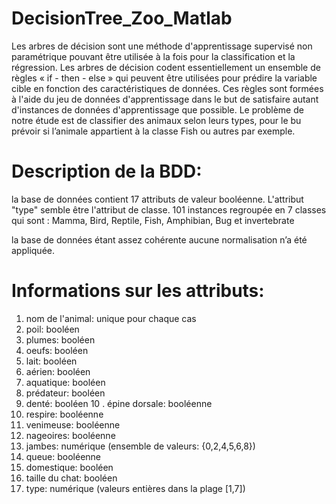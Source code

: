 # DecisionTree_Zoo_Matlab

Les arbres de décision sont une méthode d'apprentissage supervisé non paramétrique pouvant être utilisée à la fois pour la classification et la régression. Les arbres de décision codent essentiellement un ensemble de règles « if - then - else » qui peuvent être utilisées pour prédire la variable cible en fonction des caractéristiques de données. Ces règles sont formées à l'aide du jeu de données d'apprentissage dans le but de satisfaire autant d'instances de données d'apprentissage que possible. 
Le problème de notre étude est de classifier des animaux selon leurs types, pour le bu prévoir si l’animale appartient à la classe Fish ou autres par exemple.

# Description de la BDD:

la base de données contient 17 attributs de valeur booléenne. L'attribut "type" semble être l'attribut de classe. 101 instances regroupée en 7 classes qui sont : Mamma, Bird, Reptile, Fish, Amphibian, Bug et invertebrate

la base de données étant assez cohérente aucune normalisation n’a été appliquée.

# Informations sur les attributs:

1. nom de l'animal: unique pour chaque cas
2. poil: booléen
3. plumes: booléen
4. oeufs: booléen
5. lait: booléen
6. aérien: booléen
7. aquatique: booléen
8. prédateur: booléen
9. denté: booléen
10 . épine dorsale: booléenne
11. respire: booléenne
12. venimeuse: booléenne
13. nageoires: booléenne
14. jambes: numérique (ensemble de valeurs: {0,2,4,5,6,8})
15. queue: booléenne
16. domestique: booléen
17. taille du chat: booléen
18. type: numérique (valeurs entières dans la plage [1,7])
